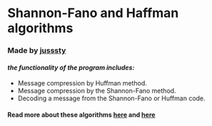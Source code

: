 # **Shannon-Fano and Haffman algorithms**
### **Made by [jusssty](https://github.com/jusssty)**

####  _the functionality of the program includes:_
- Message compression by Huffman method.
- Message compression by the Shannon-Fano method.
- Decoding a message from the Shannon-Fano or Huffman code.
#### **Read more about these algorithms [here](https://en.wikipedia.org/wiki/Huffman_coding) and [here](https://en.wikipedia.org/wiki/Shannon–Fano_coding)**
